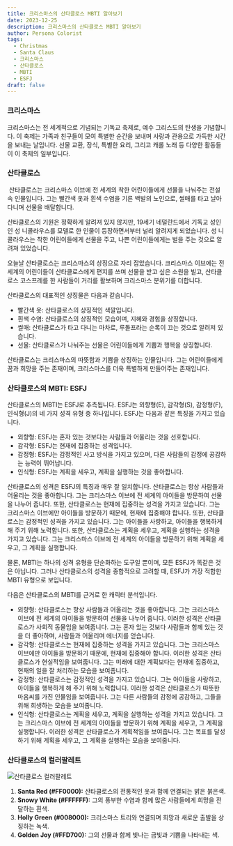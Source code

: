 ```yaml
---
title: 크리스마스의 산타클로스 MBTI 알아보기
date: 2023-12-25
description: 크리스마스의 산타클로스 MBTI 알아보기
author: Persona Colorist
tags:
  - Christmas
  - Santa Claus
  - 크리스마스
  - 산타클로스
  - MBTI
  - ESFJ
draft: false
---
```

### 크리스마스
크리스마스는 전 세계적으로 기념되는 기독교 축제로, 예수 그리스도의 탄생을 기념합니다. 이 축제는 가족과 친구들이 모여 특별한 순간을 보내며 사랑과 관용으로 가득한 시간을 보내는 날입니다. 선물 교환, 장식, 특별한 요리, 그리고 캐롤 노래 등 다양한 활동들이 이 축제의 일부입니다.

### 산타클로스
 산타클로스는 크리스마스 이브에 전 세계의 착한 어린이들에게 선물을 나눠주는 전설 속 인물입니다. 그는 빨간색 옷과 흰색 수염을 기른 백발의 노인으로, 썰매를 타고 날아다니며 선물을 배달합니다.

산타클로스의 기원은 정확하게 알려져 있지 않지만, 19세기 네덜란드에서 기독교 성인인 성 니콜라우스를 모델로 한 인물이 등장하면서부터 널리 알려지게 되었습니다. 성 니콜라우스는 착한 어린이들에게 선물을 주고, 나쁜 어린이들에게는 벌을 주는 것으로 알려져 있었습니다.

오늘날 산타클로스는 크리스마스의 상징으로 자리 잡았습니다. 크리스마스 이브에는 전 세계의 어린이들이 산타클로스에게 편지를 쓰며 선물을 받고 싶은 소원을 빌고, 산타클로스 코스프레를 한 사람들이 거리를 활보하며 크리스마스 분위기를 더합니다.

산타클로스의 대표적인 상징물은 다음과 같습니다.

- 빨간색 옷: 산타클로스의 상징적인 색깔입니다.
- 흰색 수염: 산타클로스의 상징적인 모습이며, 지혜와 경험을 상징합니다.
- 썰매: 산타클로스가 타고 다니는 마차로, 루돌프라는 순록이 끄는 것으로 알려져 있습니다.
- 선물: 산타클로스가 나눠주는 선물은 어린이들에게 기쁨과 행복을 상징합니다.

산타클로스는 크리스마스의 따뜻함과 기쁨을 상징하는 인물입니다. 그는 어린이들에게 꿈과 희망을 주는 존재이며, 크리스마스를 더욱 특별하게 만들어주는 존재입니다.

### 산타클로스의 MBTI: ESFJ
산타클로스의 MBTI는 ESFJ로 추측됩니다. ESFJ는 외향형(E), 감각형(S), 감정형(F), 인식형(J)의 네 가지 성격 유형 중 하나입니다. ESFJ는 다음과 같은 특징을 가지고 있습니다.

- 외향형: ESFJ는 혼자 있는 것보다는 사람들과 어울리는 것을 선호합니다.
- 감각형: ESFJ는 현재에 집중하는 성격입니다.
- 감정형: ESFJ는 감정적인 사고 방식을 가지고 있으며, 다른 사람들의 감정에 공감하는 능력이 뛰어납니다.
- 인식형: ESFJ는 계획을 세우고, 계획을 실행하는 것을 좋아합니다.

산타클로스의 성격은 ESFJ의 특징과 매우 잘 일치합니다. 산타클로스는 항상 사람들과 어울리는 것을 좋아합니다. 그는 크리스마스 이브에 전 세계의 아이들을 방문하여 선물을 나누어 줍니다. 또한, 산타클로스는 현재에 집중하는 성격을 가지고 있습니다. 그는 크리스마스 이브에만 아이들을 방문하기 때문에, 현재에 집중해야 합니다. 또한, 산타클로스는 감정적인 성격을 가지고 있습니다. 그는 아이들을 사랑하고, 아이들을 행복하게 해 주기 위해 노력합니다. 또한, 산타클로스는 계획을 세우고, 계획을 실행하는 성격을 가지고 있습니다. 그는 크리스마스 이브에 전 세계의 아이들을 방문하기 위해 계획을 세우고, 그 계획을 실행합니다.

물론, MBTI는 하나의 성격 유형을 단순화하는 도구일 뿐이며, 모든 ESFJ가 똑같은 것은 아닙니다. 그러나 산타클로스의 성격을 종합적으로 고려할 때, ESFJ가 가장 적합한 MBTI 유형으로 보입니다.

다음은 산타클로스의 MBTI를 근거로 한 캐릭터 분석입니다.

- 외향형: 산타클로스는 항상 사람들과 어울리는 것을 좋아합니다. 그는 크리스마스 이브에 전 세계의 아이들을 방문하여 선물을 나누어 줍니다. 이러한 성격은 산타클로스가 사회적 동물임을 보여줍니다. 그는 혼자 있는 것보다 사람들과 함께 있는 것을 더 좋아하며, 사람들과 어울리며 에너지를 얻습니다.
- 감각형: 산타클로스는 현재에 집중하는 성격을 가지고 있습니다. 그는 크리스마스 이브에만 아이들을 방문하기 때문에, 현재에 집중해야 합니다. 이러한 성격은 산타클로스가 현실적임을 보여줍니다. 그는 미래에 대한 계획보다는 현재에 집중하고, 현재의 일을 잘 처리하는 모습을 보여줍니다.
- 감정형: 산타클로스는 감정적인 성격을 가지고 있습니다. 그는 아이들을 사랑하고, 아이들을 행복하게 해 주기 위해 노력합니다. 이러한 성격은 산타클로스가 따뜻한 마음씨를 가진 인물임을 보여줍니다. 그는 다른 사람들의 감정에 공감하고, 그들을 위해 희생하는 모습을 보여줍니다.
- 인식형: 산타클로스는 계획을 세우고, 계획을 실행하는 성격을 가지고 있습니다. 그는 크리스마스 이브에 전 세계의 아이들을 방문하기 위해 계획을 세우고, 그 계획을 실행합니다. 이러한 성격은 산타클로스가 계획적임을 보여줍니다. 그는 목표를 달성하기 위해 계획을 세우고, 그 계획을 실행하는 모습을 보여줍니다.

### 산타클로스의 컬러팔레트

![산타클로스 컬러팔레트](https://i.imgur.com/NIgH2wC.png#center)

1. **Santa Red (#FF0000):** 산타클로스의 전통적인 옷과 함께 연결되는 밝은 붉은색.
2. **Snowy White (#FFFFFF):** 그의 풍부한 수염과 함께 많은 사람들에게 희망을 전달하는 흰색.
3. **Holly Green (#008000):** 크리스마스 트리와 연결되며 희망과 새로운 출발을 상징하는 녹색.
4. **Golden Joy (#FFD700):** 그의 선물과 함께 빛나는 금빛과 기쁨을 나타내는 색.
